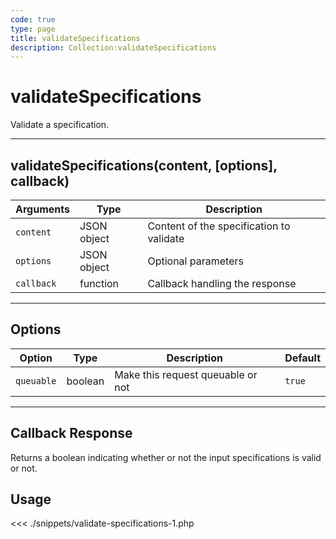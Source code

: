 ```yaml
---
code: true
type: page
title: validateSpecifications
description: Collection:validateSpecifications
---
```


# validateSpecifications

Validate a specification.

---

## validateSpecifications(content, [options], callback)

| Arguments  | Type        | Description                              |
| ---------- | ----------- | ---------------------------------------- |
| `content`  | JSON object | Content of the specification to validate |
| `options`  | JSON object | Optional parameters                      |
| `callback` | function    | Callback handling the response           |

---

## Options

| Option     | Type    | Description                       | Default |
| ---------- | ------- | --------------------------------- | ------- |
| `queuable` | boolean | Make this request queuable or not | `true`  |

---

## Callback Response

Returns a boolean indicating whether or not the input specifications is valid or not.

## Usage

<<< ./snippets/validate-specifications-1.php
